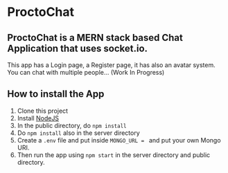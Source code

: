 # ProctoChat

## ProctoChat is a MERN stack based Chat Application that uses socket.io.

This app has a Login page, a Register page, it has also an avatar system. You can chat with multiple people... (Work In Progress)

## How to install the App

1. Clone this project
2. Install [NodeJS](https://nodejs.org/)
3. In the public directory, do `npm install`
4. Do `npm install` also in the server directory
5. Create a `.env` file and put inside `MONGO_URL = ` and put your own Mongo URI.
6. Then run the app using `npm start` in the server directory and public directory.